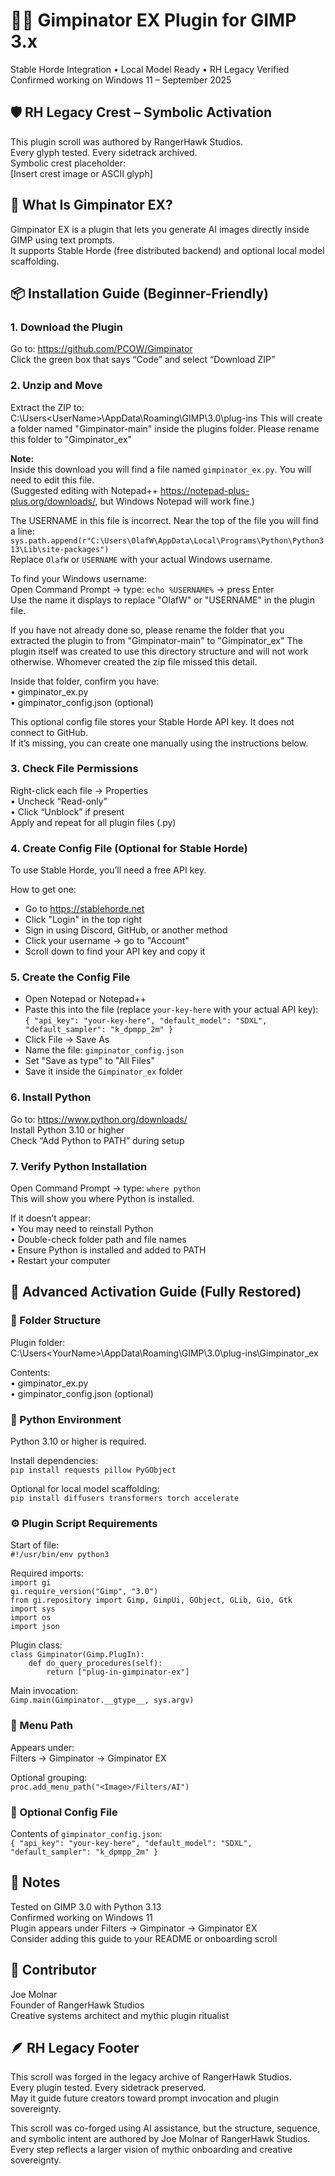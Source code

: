 # 🧙‍♂️ Gimpinator EX Plugin for GIMP 3.x

Stable Horde Integration • Local Model Ready • RH Legacy Verified  
Confirmed working on Windows 11 – September 2025

## 🛡️ RH Legacy Crest – Symbolic Activation

This plugin scroll was authored by RangerHawk Studios.  
Every glyph tested. Every sidetrack archived.  
Symbolic crest placeholder:  
[Insert crest image or ASCII glyph]

## 🌱 What Is Gimpinator EX?

Gimpinator EX is a plugin that lets you generate AI images directly inside GIMP using text prompts.  
It supports Stable Horde (free distributed backend) and optional local model scaffolding.

## 📦 Installation Guide (Beginner-Friendly)

### 1. Download the Plugin

Go to: https://github.com/PCOW/Gimpinator  
Click the green box that says “Code” and select “Download ZIP”

### 2. Unzip and Move

Extract the ZIP to:  
C:\Users\<UserName>\AppData\Roaming\GIMP\3.0\plug-ins
This will create a folder named "Gimpinator-main" inside the plugins folder. Please rename this folder to "Gimpinator_ex"

**Note:**  
Inside this download you will find a file named `gimpinator_ex.py`. You will need to edit this file.  
(Suggested editing with Notepad++ https://notepad-plus-plus.org/downloads/, but Windows Notepad will work fine.)

The USERNAME in this file is incorrect. Near the top of the file you will find a line:  
`sys.path.append(r"C:\Users\OlafW\AppData\Local\Programs\Python\Python313\Lib\site-packages")`  
Replace `OlafW` or `USERNAME` with your actual Windows username.

To find your Windows username:  
Open Command Prompt → type: `echo %USERNAME%` → press Enter  
Use the name it displays to replace "OlafW" or "USERNAME" in the plugin file.

If you have not already done so, please rename the folder that you extracted the plugin to from "Gimpinator-main" to "Gimpinator_ex" The plugin itself was created to use this directory structure and will not work otherwise. Whomever created the zip file missed this detail.

Inside that folder, confirm you have:  
• gimpinator_ex.py  
• gimpinator_config.json (optional)

This optional config file stores your Stable Horde API key. It does not connect to GitHub.  
If it’s missing, you can create one manually using the instructions below.

### 3. Check File Permissions

Right-click each file → Properties  
• Uncheck “Read-only”  
• Click “Unblock” if present  
Apply and repeat for all plugin files (.py)

### 4. Create Config File (Optional for Stable Horde)

To use Stable Horde, you’ll need a free API key.

How to get one:  
- Go to https://stablehorde.net  
- Click "Login" in the top right  
- Sign in using Discord, GitHub, or another method  
- Click your username → go to "Account"  
- Scroll down to find your API key and copy it

### 5. Create the Config File

- Open Notepad or Notepad++  
- Paste this into the file (replace `your-key-here` with your actual API key):  
`{ "api_key": "your-key-here", "default_model": "SDXL", "default_sampler": "k_dpmpp_2m" }`  
- Click File → Save As  
- Name the file: `gimpinator_config.json`  
- Set "Save as type" to "All Files"  
- Save it inside the `Gimpinator_ex` folder

### 6. Install Python

Go to: https://www.python.org/downloads/  
Install Python 3.10 or higher  
Check “Add Python to PATH” during setup

### 7. Verify Python Installation

Open Command Prompt → type: `where python`  
This will show you where Python is installed.

If it doesn’t appear:  
• You may need to reinstall Python  
• Double-check folder path and file names  
• Ensure Python is installed and added to PATH  
• Restart your computer

## 🧠 Advanced Activation Guide (Fully Restored)

### 📁 Folder Structure

Plugin folder:  
C:\Users\<YourName>\AppData\Roaming\GIMP\3.0\plug-ins\Gimpinator_ex

Contents:  
• gimpinator_ex.py  
• gimpinator_config.json (optional)

### 🐍 Python Environment

Python 3.10 or higher is required.

Install dependencies:  
`pip install requests pillow PyGObject`

Optional for local model scaffolding:  
`pip install diffusers transformers torch accelerate`

### ⚙️ Plugin Script Requirements

Start of file:  
`#!/usr/bin/env python3`

Required imports:  
`import gi`  
`gi.require_version("Gimp", "3.0")`  
`from gi.repository import Gimp, GimpUi, GObject, GLib, Gio, Gtk`  
`import sys`  
`import os`  
`import json`

Plugin class:  
`class Gimpinator(Gimp.PlugIn):`  
`    def do_query_procedures(self):`  
`        return ["plug-in-gimpinator-ex"]`

Main invocation:  
`Gimp.main(Gimpinator.__gtype__, sys.argv)`

### 🧭 Menu Path

Appears under:  
Filters → Gimpinator → Gimpinator EX

Optional grouping:  
`proc.add_menu_path("<Image>/Filters/AI")`

### 🔐 Optional Config File

Contents of `gimpinator_config.json`:  
`{ "api_key": "your-key-here", "default_model": "SDXL", "default_sampler": "k_dpmpp_2m" }`

## 🧾 Notes

Tested on GIMP 3.0 with Python 3.13  
Confirmed working on Windows 11  
Plugin appears under Filters → Gimpinator → Gimpinator EX  
Consider adding this guide to your README or onboarding scroll

## 🧙 Contributor

Joe Molnar  
Founder of RangerHawk Studios  
Creative systems architect and mythic plugin ritualist

## 🪶 RH Legacy Footer

This scroll was forged in the legacy archive of RangerHawk Studios.  
Every plugin tested. Every sidetrack preserved.  
May it guide future creators toward prompt invocation and plugin sovereignty.

This scroll was co-forged using AI assistance, but the structure, sequence, and symbolic intent are authored by Joe Molnar of RangerHawk Studios.  
Every step reflects a larger vision of mythic onboarding and creative sovereignty.
